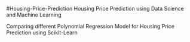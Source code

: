 #Housing-Price-Prediction
Housing Price Prediction using Data Science and Machine Learning

Comparing different Polynomial Regression Model for Housing Price Prediction using Scikit-Learn
